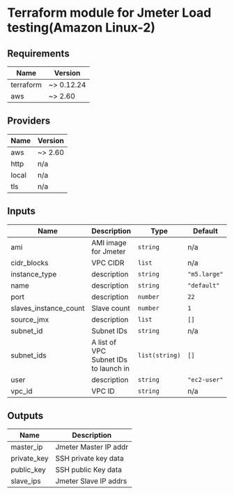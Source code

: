 # Terraform module for Jmeter Load testing(Amazon Linux-2)
<!-- BEGINNING OF PRE-COMMIT-TERRAFORM DOCS HOOK -->
## Requirements

| Name | Version |
|------|---------|
| terraform | ~> 0.12.24 |
| aws | ~> 2.60 |

## Providers

| Name | Version |
|------|---------|
| aws | ~> 2.60 |
| http | n/a |
| local | n/a |
| tls | n/a |

## Inputs

| Name | Description | Type | Default | Required |
|------|-------------|------|---------|:--------:|
| ami | AMI image for Jmeter | `string` | n/a | yes |
| cidr\_blocks | VPC CIDR | `list` | n/a | yes |
| instance\_type | description | `string` | `"m5.large"` | no |
| name | description | `string` | `"default"` | no |
| port | description | `number` | `22` | no |
| slaves\_instance\_count | Slave count | `number` | `1` | no |
| source\_jmx | description | `list` | `[]` | no |
| subnet\_id | Subnet IDs | `string` | n/a | yes |
| subnet\_ids | A list of VPC Subnet IDs to launch in | `list(string)` | `[]` | no |
| user | description | `string` | `"ec2-user"` | no |
| vpc\_id | VPC ID | `string` | n/a | yes |

## Outputs

| Name | Description |
|------|-------------|
| master\_ip | Jmeter Master IP addr |
| private\_key | SSH private key data |
| public\_key | SSH public Key data |
| slave\_ips | Jmeter Slave IP addrs |

<!-- END OF PRE-COMMIT-TERRAFORM DOCS HOOK -->
